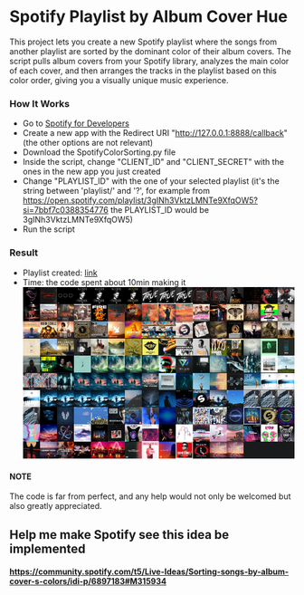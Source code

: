 # Spotify Playlist by Album Cover Hue
This project lets you create a new Spotify playlist where the songs from another playlist are sorted by the dominant color of their album covers. The script pulls album covers from your Spotify library, analyzes the main color of each cover, and then arranges the tracks in the playlist based on this color order, giving you a visually unique music experience.

### How It Works
- Go to [Spotify for Developers](https://developer.spotify.com/dashboard)
- Create a new app with the Redirect URI "http://127.0.0.1:8888/callback" (the other options are not relevant)
- Download the SpotifyColorSorting.py file
- Inside the script, change "CLIENT_ID" and "CLIENT_SECRET" with the ones in the new app you just created
- Change "PLAYLIST_ID" with the one of your selected playlist (it's the string between 'playlist/' and '?', for example from https://open.spotify.com/playlist/3gINh3VktzLMNTe9XfqOW5?si=7bbf7c0388354776 the PLAYLIST_ID would be 3gINh3VktzLMNTe9XfqOW5)
- Run the script

### Result
- Playlist created: [link](https://open.spotify.com/playlist/3gINh3VktzLMNTe9XfqOW5)
- Time: the code spent about 10min making it
![Visual result](https://github.com/armeliens/SpotifyColorSorting/blob/main/Visual%20result.png)


#### NOTE
The code is far from perfect, and any help would not only be welcomed but also greatly appreciated.

## Help me make Spotify see this idea be implemented
#### https://community.spotify.com/t5/Live-Ideas/Sorting-songs-by-album-cover-s-colors/idi-p/6897183#M315934
